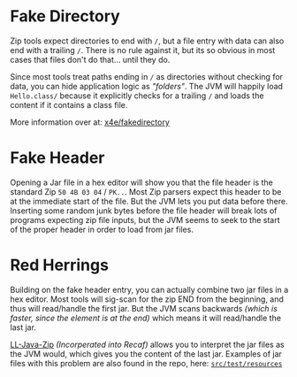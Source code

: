 # Fake Directory

Zip tools expect directories to end with `/`, but a file entry with data can also end with a trailing `/`. There is no rule against it, but its so obvious in most cases that files don't do that... until they do. 

Since most tools treat paths ending in `/` as directories without checking for data, you can hide application logic as _"folders"_. The JVM will happily load `Hello.class/` because it explicitly checks for a trailing `/` and loads the content if  it contains a class file.

More information over at: [x4e/fakedirectory](https://github.com/x4e/fakedirectory) 

# Fake Header

Opening a Jar file in a hex editor will show you that the file header is the standard Zip `50 4B 03 04` / `PK..`. Most Zip parsers expect this header to be at the immediate start of the file. But the JVM lets you put data before there. Inserting some random junk bytes before the file header will break lots of programs expecting zip file inputs, but the JVM seems to seek to the start of the proper header in order to load from jar files.

# Red Herrings

Building on the fake header entry, you can actually combine two jar files in a hex editor. Most tools will sig-scan for the zip END from the beginning, and thus will read/handle the first jar. But the JVM scans backwards _(which is faster, since the element is at the end)_ which means it will read/handle the last jar.

[LL-Java-Zip](https://github.com/Col-E/LL-Java-Zip) _(Incorperated into Recaf)_ allows you to interpret the jar files as the JVM would, which gives you the content of the last jar. Examples of jar files with this problem are also found in the repo, here: [`src/test/resources`](https://github.com/Col-E/LL-Java-Zip/tree/master/src/test/resources)
